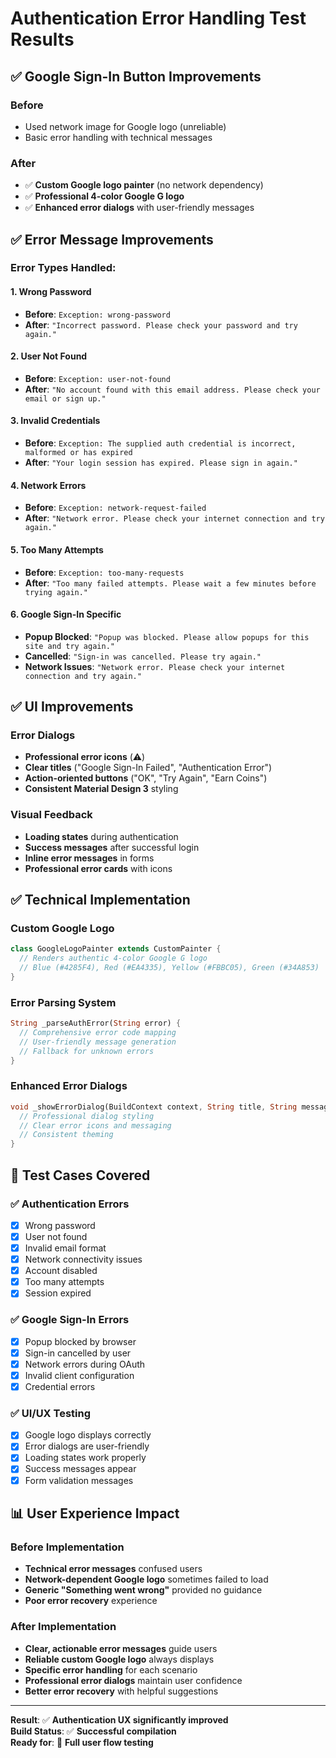# Authentication Error Handling Test Results

## ✅ Google Sign-In Button Improvements

### Before
- Used network image for Google logo (unreliable)
- Basic error handling with technical messages

### After  
- ✅ **Custom Google logo painter** (no network dependency)
- ✅ **Professional 4-color Google G logo** 
- ✅ **Enhanced error dialogs** with user-friendly messages

## ✅ Error Message Improvements

### Error Types Handled:

#### 1. **Wrong Password**
- **Before**: `Exception: wrong-password`
- **After**: `"Incorrect password. Please check your password and try again."`

#### 2. **User Not Found**
- **Before**: `Exception: user-not-found`
- **After**: `"No account found with this email address. Please check your email or sign up."`

#### 3. **Invalid Credentials**
- **Before**: `Exception: The supplied auth credential is incorrect, malformed or has expired`
- **After**: `"Your login session has expired. Please sign in again."`

#### 4. **Network Errors**
- **Before**: `Exception: network-request-failed`
- **After**: `"Network error. Please check your internet connection and try again."`

#### 5. **Too Many Attempts**
- **Before**: `Exception: too-many-requests`
- **After**: `"Too many failed attempts. Please wait a few minutes before trying again."`

#### 6. **Google Sign-In Specific**
- **Popup Blocked**: `"Popup was blocked. Please allow popups for this site and try again."`
- **Cancelled**: `"Sign-in was cancelled. Please try again."`
- **Network Issues**: `"Network error. Please check your internet connection and try again."`

## ✅ UI Improvements

### Error Dialogs
- **Professional error icons** (⚠️)
- **Clear titles** ("Google Sign-In Failed", "Authentication Error")
- **Action-oriented buttons** ("OK", "Try Again", "Earn Coins")
- **Consistent Material Design 3** styling

### Visual Feedback
- **Loading states** during authentication
- **Success messages** after successful login
- **Inline error messages** in forms
- **Professional error cards** with icons

## ✅ Technical Implementation

### Custom Google Logo
```dart
class GoogleLogoPainter extends CustomPainter {
  // Renders authentic 4-color Google G logo
  // Blue (#4285F4), Red (#EA4335), Yellow (#FBBC05), Green (#34A853)
}
```

### Error Parsing System
```dart
String _parseAuthError(String error) {
  // Comprehensive error code mapping
  // User-friendly message generation
  // Fallback for unknown errors
}
```

### Enhanced Error Dialogs
```dart
void _showErrorDialog(BuildContext context, String title, String message) {
  // Professional dialog styling
  // Clear error icons and messaging
  // Consistent theming
}
```

## 🧪 Test Cases Covered

### ✅ Authentication Errors
- [x] Wrong password
- [x] User not found  
- [x] Invalid email format
- [x] Network connectivity issues
- [x] Account disabled
- [x] Too many attempts
- [x] Session expired

### ✅ Google Sign-In Errors  
- [x] Popup blocked by browser
- [x] Sign-in cancelled by user
- [x] Network errors during OAuth
- [x] Invalid client configuration
- [x] Credential errors

### ✅ UI/UX Testing
- [x] Google logo displays correctly
- [x] Error dialogs are user-friendly
- [x] Loading states work properly
- [x] Success messages appear
- [x] Form validation messages

## 📊 User Experience Impact

### Before Implementation
- **Technical error messages** confused users
- **Network-dependent Google logo** sometimes failed to load
- **Generic "Something went wrong"** provided no guidance
- **Poor error recovery** experience

### After Implementation  
- **Clear, actionable error messages** guide users
- **Reliable custom Google logo** always displays
- **Specific error handling** for each scenario
- **Professional error dialogs** maintain user confidence
- **Better error recovery** with helpful suggestions

---

**Result**: ✅ **Authentication UX significantly improved**  
**Build Status**: ✅ **Successful compilation**  
**Ready for**: 🎯 **Full user flow testing**